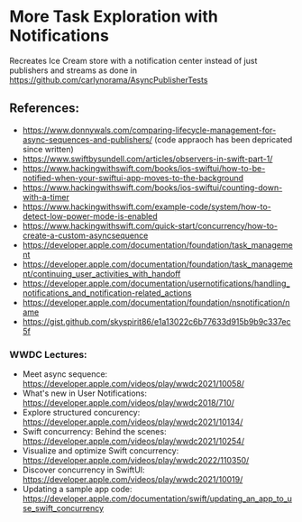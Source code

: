 #  More Task Exploration with Notifications

Recreates Ice Cream store with a notification center instead of just publishers and streams as done in https://github.com/carlynorama/AsyncPublisherTests

## References:

- https://www.donnywals.com/comparing-lifecycle-management-for-async-sequences-and-publishers/ (code appraoch has been depricated since written)
- https://www.swiftbysundell.com/articles/observers-in-swift-part-1/
- https://www.hackingwithswift.com/books/ios-swiftui/how-to-be-notified-when-your-swiftui-app-moves-to-the-background
- https://www.hackingwithswift.com/books/ios-swiftui/counting-down-with-a-timer
- https://www.hackingwithswift.com/example-code/system/how-to-detect-low-power-mode-is-enabled
- https://www.hackingwithswift.com/quick-start/concurrency/how-to-create-a-custom-asyncsequence
- https://developer.apple.com/documentation/foundation/task_management
- https://developer.apple.com/documentation/foundation/task_management/continuing_user_activities_with_handoff
- https://developer.apple.com/documentation/usernotifications/handling_notifications_and_notification-related_actions
- https://developer.apple.com/documentation/foundation/nsnotification/name
- https://gist.github.com/skyspirit86/e1a13022c6b77633d915b9b9c337ec5f

### WWDC Lectures: 
- Meet async sequence: https://developer.apple.com/videos/play/wwdc2021/10058/
- What's new in User Notifications: https://developer.apple.com/videos/play/wwdc2018/710/
- Explore structured concurency: https://developer.apple.com/videos/play/wwdc2021/10134/
- Swift concurrency: Behind the scenes: https://developer.apple.com/videos/play/wwdc2021/10254/
- Visualize and optimize Swift concurrency: https://developer.apple.com/videos/play/wwdc2022/110350/
- Discover concurrency in SwiftUI: https://developer.apple.com/videos/play/wwdc2021/10019/
- Updating a sample app code: https://developer.apple.com/documentation/swift/updating_an_app_to_use_swift_concurrency
